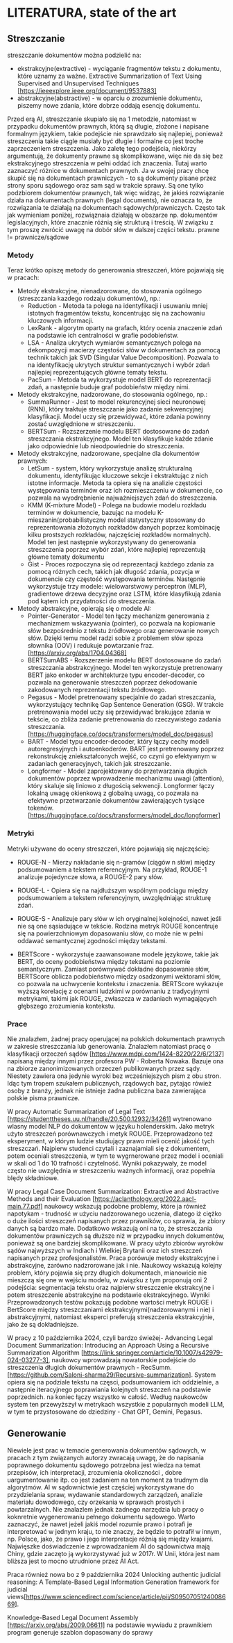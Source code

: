 # LITERATURA, state of the art

## Streszczanie
streszczanie dokumentów można podzielić na:
- ekstrakcyjne(extractive) - wyciąganie fragmentów tekstu z dokumentu, które uznamy za ważne. Extractive Summarization of Text Using Supervised and Unsupervised Techniques [https://ieeexplore.ieee.org/document/9537883]
- abstrakcyjne(abstractive) - w oparciu o zrozumienie dokumentu, piszemy nowe zdania, które dobrze oddają esencję dokumentu.

Przed erą AI, streszczanie skupiało się na 1 metodzie, natomiast w przypadku dokumentów prawnych, którą są długie, 
złożone i napisane formalnym językiem, takie podejście nie sprawdzało się najlepiej, ponieważ streszczenia takie ciągle musiały być długie
i formalne co jest troche zaprzeczeniem streszczenia. Jako zaletę tego podejścia, niekórzy argumentują, że dokumenty prawne są skomplikowane,
więc nie da się bez ekstrakcyjnego streszczenia w pełni oddać ich znaczenia. Tutaj warto zaznaczyć różnice w dokumentach prawnych. Ja w swojej pracy
chcę skupić się na dokumentach prawniczych - to są dokumenty pisane przez strony sporu sądowego oraz sam sąd w trakcie sprawy. Są one tylko 
podzbiorem dokumentów prawnych, tak więc widząc, że jakieś rozwiązanie działa na dokumentach prawnych (legal documents), nie oznacza
to, że rozwiązania te działają na dokumentach sądowych/prawniczych. Często tak jak wymieniam poniżej, rozwiąznaia działają w obszarze np. dokumentów 
legislacyjnych, które znacznie różnią się strukturą i treścią. W związku z tym proszę zwrócić uwagę na dobór słów w dalszej części tekstu.
prawne != prawnicze/sądowe

### Metody 
Teraz krótko opiszę metody do generowania streszczeń, które pojawiają się w pracach: 
- Metody ekstrakcyjne, nienadzorowane,  do stosowania ogólnego (streszczania kazdego rodzaju dokumentów), np.: 
    - Reduction - Metoda ta polega na identyfikacji i usuwaniu mniej istotnych fragmentów tekstu, koncentrując się na zachowaniu kluczowych informacji.
    - LexRank - algorytm oparty na grafach, który ocenia znaczenie zdań na podstawie ich centralności w grafie podobieństw.
    - LSA - Analiza ukrytych wymiarów semantycznych polega na dekompozycji macierzy częstości słów w dokumentach za pomocą technik takich jak SVD 
    (Singular Value Decomposition). Pozwala to na identyfikację ukrytych struktur semantycznych i wybór zdań najlepiej reprezentujących główne 
    tematy tekstu.
    - PacSum - Metoda ta wykorzystuje model BERT do reprezentacji zdań, a następnie buduje graf podobieństw między nimi.
- Metody ekstrakcyjne, nadzorowane,  do stosowania ogólnego, np.:
    - SummaRunner - Jest to model rekurencyjnej sieci neuronowej (RNN), który traktuje streszczanie jako zadanie sekwencyjnej klasyfikacji. 
    Model uczy się przewidywać, które zdania powinny zostać uwzględnione w streszczeniu.
    - BERTSum - Rozszerzenie modelu BERT dostosowane do zadań streszczania ekstrakcyjnego. Model ten klasyfikuje każde zdanie jako 
    odpowiednie lub nieodpowiednie do streszczenia.
- Metody ekstrakcyjne, nadzorowane, specjalne dla dokumentów prawnych:
    - LetSum - system, który wykorzystuje analizę strukturalną dokumentu, identyfikując kluczowe sekcje i ekstraktując z nich istotne informacje. 
    Metoda ta opiera się na analizie częstości występowania terminów oraz ich rozmieszczeniu w dokumencie, co pozwala na wyodrębnienie najważniejszych 
    zdań do streszczenia.
    - KMM (K-mixture Model) - Polega na budowie modelu rozkładu terminów w dokumencie, bazując na modelu K-mieszanin(probabilistyczny model 
    statystyczny stosowany do reprezentowania złożonych rozkładów danych poprzez kombinację kilku prostszych rozkładów, najczęściej rozkładów normalnych).
    Model ten jest następnie wykorzystywany do generowania streszczenia poprzez wybór zdań, które najlepiej reprezentują główne tematy dokumentu
    - Gist - Proces rozpoczyna się od reprezentacji każdego zdania za pomocą różnych cech, takich jak długość zdania, pozycja w dokumencie czy częstość 
    występowania terminów. Następnie wykorzystuje trzy modele: wielowarstwowy perceptron (MLP), gradientowe drzewa decyzyjne oraz LSTM, które klasyfikują
        zdania pod kątem ich przydatności do streszczenia.
- Metody abstrakcyjne, opierają się o modele AI:
    - Pointer-Generator - Model ten łączy mechanizm generowania z mechanizmem wskazywania (pointer), co pozwala na kopiowanie słów bezpośrednio z tekstu 
    źródłowego oraz generowanie nowych słów. Dzięki temu model radzi sobie z problemem słów spoza słownika (OOV) i redukuje powtarzanie fraz.
    [https://arxiv.org/abs/1704.04368]
    - BERTSumABS - Rozszerzenie modelu BERT dostosowane do zadań streszczania abstrakcyjnego. Model ten wykorzystuje pretrenowany BERT jako enkoder 
    w architekturze typu encoder-decoder, co pozwala na generowanie streszczeń poprzez dekodowanie zakodowanych reprezentacji tekstu źródłowego.
    - Pegasus - Model pretrenowany specjalnie do zadań streszczania, wykorzystujący technikę Gap Sentence Generation (GSG). 
    W trakcie pretrenowania model uczy się przewidywać brakujące zdania w tekście, co zbliża zadanie pretrenowania do rzeczywistego 
    zadania streszczania.[https://huggingface.co/docs/transformers/model_doc/pegasus]
    - BART -  Model typu encoder-decoder, który łączy cechy modeli autoregresyjnych i autoenkoderów. BART jest pretrenowany 
    poprzez rekonstrukcję zniekształconych wejść, co czyni go efektywnym w zadaniach generacyjnych, takich jak streszczanie.
    - Longformer - Model zaprojektowany do przetwarzania długich dokumentów poprzez wprowadzenie mechanizmu uwagi (attention), który skaluje się liniowo 
    z długością sekwencji. Longformer łączy lokalną uwagę okienkową z globalną uwagą, co pozwala na efektywne przetwarzanie dokumentów 
    zawierających tysiące tokenów. [https://huggingface.co/docs/transformers/model_doc/longformer]

### Metryki
Metryki używane do oceny streszczeń, które pojawiają się najczęściej:

- ROUGE-N - Mierzy nakładanie się n-gramów (ciągów n słów) między podsumowaniem a tekstem referencyjnym. Na przykład, ROUGE-1 analizuje 
pojedyncze słowa, a ROUGE-2 pary słów.
- ROUGE-L - Opiera się na najdłuższym wspólnym podciągu między podsumowaniem a tekstem referencyjnym, uwzględniając strukturę zdań.
- ROUGE-S - Analizuje pary słów w ich oryginalnej kolejności, nawet jeśli nie są one sąsiadujące w tekście.
Rodzina metryk ROUGE koncentruje się na powierzchniowym dopasowaniu słów, co może nie w pełni oddawać semantycznej zgodności między tekstami.

- BERTScore - wykorzystuje zaawansowane modele językowe, takie jak BERT, do oceny podobieństwa między tekstami na poziomie semantycznym. 
Zamiast porównywać dokładne dopasowanie słów, BERTScore oblicza podobieństwo między osadzonymi wektorami słów, 
co pozwala na uchwycenie kontekstu i znaczenia. BERTScore wykazuje wyższą korelację z ocenami ludzkimi w porównaniu 
z tradycyjnymi metrykami, takimi jak ROUGE, zwłaszcza w zadaniach wymagających głębszego zrozumienia kontekstu.

### Prace

Nie znalazłem, żadnej pracy operującej na polskich dokumentach prawnych w zakresie streszczania lub generowania. 
Znalazłem natomiast pracę o klasyfikacji orzeczeń sądów [https://www.mdpi.com/1424-8220/22/6/2137] napisaną między innymi przez profesora 
PW - Roberta Nowaka. Bazuje ona na zbiorze zanonimizowanych orzeczeń publikowanych przez sądy. Niestety zawiera ona jedynie wyroki bez 
wcześniejszych pism z obu stron. Idąc tym tropem szukałem publicznych, rządowych baz, pytając rówież osoby z branży, jednak nie istnieje 
żadna publiczna baza zawierająca polskie pisma prawnicze.

W pracy Automatic Summarization of Legal Text [https://studenttheses.uu.nl/handle/20.500.12932/34261] 
wytrenowano wlasny model NLP do dokumentow w języku holenderskim. Jako metryk użyto streszczeń porównawczych i metyk ROUGE. Przeprowadzono też 
eksperyment, w którym ludzie studiujący prawo mieli ocenić jakość tych streszczań. Najpierw studenci czytali i zaznajamiali się z dokumentem, 
potem oceniali streszczenia, w tym te wygrnerowane przez model i oceniali w skali od 1 do 10 trafność i czytelność. Wyniki pokazywały, że
model często nie uwzględnia w streszczeniu ważnych informacji, oraz popełnia blędy składniowe.

W pracy Legal Case Document Summarization: Extractive and Abstractive Methods and their Evaluation [https://aclanthology.org/2022.aacl-main.77.pdf]
naukowcy wskazują podobne problemy, które ja również napotykam - trudność w użyciu nadzorowanego uczenia, dlatego iż ciężko o duże ilości streszczeń 
napisanych przez prawników, co sprawia, że zbiory danych są bardzo małe. Dodatkowo wskazują oni na to, że streszczania dokumentów prawniczych są dłuższe niż 
w przypadku innych dokumentów, ponieważ są one bardziej skomplikowane. W pracy użyto zbiorów wyroków sądów najwyższych w Indiach i Wielkiej Brytanii
oraz ich streszczeń napisanych przez profesjonalistów. Praca porówuje metody ekstrakcyjne i abstrakcyjne, zarówno nadzrorowane jak i nie. Naukowcy 
wskazują kolejny problem, który pojawia się przy długich dokumentach, mianowicie nie mieszczą się one w wejściu modelu, w związku z tym proponują 
oni 2 podejścia: segmentacja tekstu oraz najpierw streszczenie ekstrakcyjne i potem streszczenie abstrakcyjne na podstawie ekstrakcyjnego.
Wyniki Przeprowadzonych testów pokazują podobne wartości metryk ROUGE i BertScore między streszczaniami ekstrakcyjnymi(nadzorowanymi i nie) 
i abstrakcyjnymi, natomiast eksperci preferują streszczenia ekstrakcyjnie, jako że są dokładniejsze.

W pracy z 10 października 2024, czyli bardzo świeżej- Advancing Legal Document Summarization: Introducing an Approach Using a Recursive Summarization 
Algorithm [https://link.springer.com/article/10.1007/s42979-024-03277-3], naukowcy wprowadzają nowatorskie podejście do streszczenia długich dokumentów
prawnych - RecSumm. [https://github.com/Saloni-sharma29/Recursive-summarization]. System opiera się na podziale tekstu na częsci, podsumowaniem ich
oddzielnie, a następnie iteracyjnego poprawiania kolejnych streszczeń na podstawie poprzednich. na koniec łączy wszystko w całość. Według naukowców 
system ten przewyższył w metrykach wszystkie z popularnych modeli LLM, w tym te przystosowane do dziedziny - Chat GPT, Gemini, Pegasus.

## Generowanie

Niewiele jest prac w temacie generowania dokumentów sądowych, w pracach z tym związanych autorzy zwracają uwagę, że do napisania poprawnego
dokumentu sądowego potrzebna jest wiedza na temat przepisów, ich interpretacji, zrozumienia okoliczności , dobre uargumentowanie itp.
co jest zadaniem na ten moment za trudnym dla algorytmów. AI  w sądownictwie jest częściej wykorzystywane do przydzielania spraw, wydawanie
standardowych zarządzeń, analizie materiału dowodowego, czy orzekania w sprawach prostych i powtarzalnych. Nie znalazlem jednak żadnego narzędzia 
lub pracy o koknretnie wygenerowaniu pełnego dokumentu sądowego. Warto zaznaczyć, że nawet jeżeli jakiś model rozumie prawo i potrafi je 
interpretować w jednym kraju, to nie znaczy, że będzie to potrafił w innym, np. Polsce, jako, że prawo i jego interpretacje różnią się między 
krajami. Najwięszke doświadczenie z wprowadzaniem AI do sądownictwa mają Chiny, gdzie zaczęto ją wykorzystywać już w 2017r. W Unii, która jest nam 
bliższa jest to mocno utrudnione przez AI Act.

Praca również nowa bo z 9 października 2024 Unlocking authentic judicial reasoning: A Template-Based Legal Information Generation 
framework for judicial views[https://www.sciencedirect.com/science/article/pii/S0950705124008669]. 

Knowledge-Based Legal Document Assembly [https://arxiv.org/abs/2009.06611] na podstawie wywiadu z prawnikiem program generuje szablon 
dopasowany do sprawy


	
	
	

